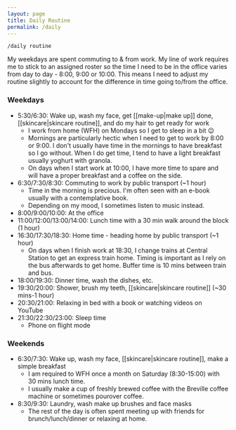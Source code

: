 ```yaml
---
layout: page
title: Daily Routine
permalink: /daily
---
```


`/daily routine`

My weekdays are spent commuting to & from work. My line of work requires me to stick to an assigned roster so the time I need to be in the office varies from day to day - 8:00, 9:00 or 10:00. This means I need to adjust my routine slightly to account for the difference in time going to/from the office. 

### Weekdays

- 5:30/6:30: Wake up, wash my face, get [[make-up|make up]] done, [[skincare|skincare routine]], and do my hair to get ready for work
  - I work from home (WFH) on Mondays so I get to sleep in a bit 😉
  - Mornings are particularly hectic when I need to get to work by 8:00 or 9:00. I don't usually have time in the mornings to have breakfast so I go without. When I do get time, I tend to have a light breakfast usually yoghurt with granola. 
  - On days when I start work at 10:00, I have more time to spare and will have a proper breakfast and a coffee on the side.
- 6:30/7:30/8:30: Commuting to work by public transport (~1 hour)
  - Time in the morning is precious. I'm often seen with an e-book usually with a contemplative book.
  - Depending on my mood, I sometimes listen to music instead. 
- 8:00/9:00/10:00: At the office
- 11:00/12:00/13:00/14:00: Lunch time with a 30 min walk around the block (1 hour)
- 16:30/17:30/18:30: Home time - heading home by public transport (~1 hour)
  - On days when I finish work at 18:30, I change trains at Central Station to get an express train home. Timing is important as I rely on the bus afterwards to get home. Buffer time is 10 mins between train and bus. 
- 18:00/19:30: Dinner time, wash the dishes, etc.
- 19:30/20:00: Shower, brush my teeth, [[skincare|skincare routine]] (~30 mins-1 hour)
- 20:30/21:00: Relaxing in bed with a book or watching videos on YouTube
- 21:30/22:30/23:00: Sleep time
  - Phone on flight mode

### Weekends

- 6:30/7:30: Wake up, wash my face, [[skincare|skincare routine]], make a simple breakfast
  - I am required to WFH once a month on Saturday (8:30-15:00) with 30 mins lunch time.
  - I usually make a cup of freshly brewed coffee with the Breville coffee machine or sometimes pourover coffee.
- 8:30/9:30: Laundry, wash make up brushes and face masks
  - The rest of the day is often spent meeting up with friends for brunch/lunch/dinner or relaxing at home.


<style>
  .wrapper {
    max-width: 58em;
  }
</style>